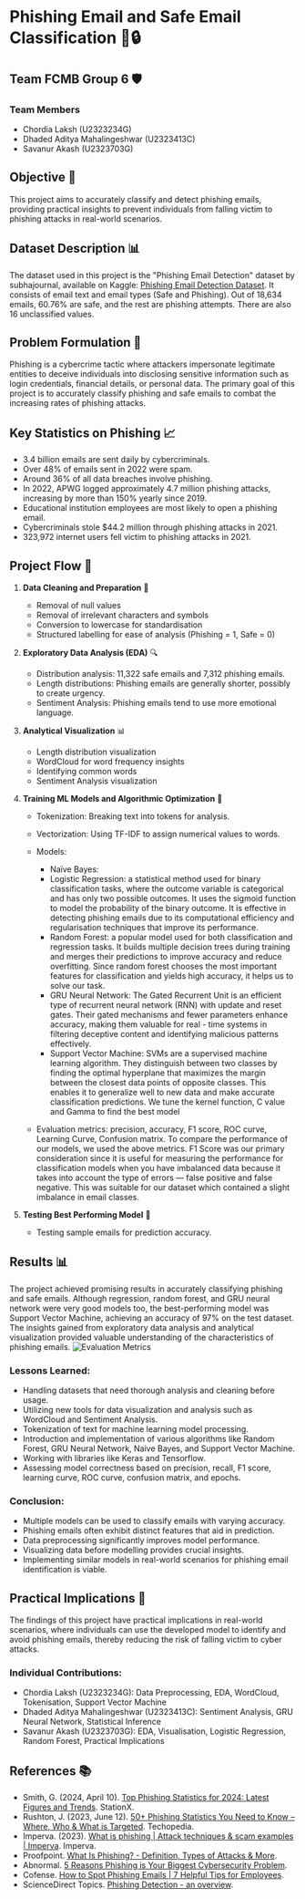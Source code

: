 # Phishing Email and Safe Email Classification 📧🔒

## Team FCMB Group 6 🛡️

### Team Members 
- Chordia Laksh (U2323234G)
- Dhaded Aditya Mahalingeshwar (U2323413C)
- Savanur Akash (U2323703G)

## Objective 🎯
This project aims to accurately classify and detect phishing emails, providing practical insights to prevent individuals from falling victim to phishing attacks in real-world scenarios.

## Dataset Description 📊
The dataset used in this project is the "Phishing Email Detection" dataset by subhajournal, available on Kaggle: [Phishing Email Detection Dataset](https://www.kaggle.com/datasets/subhajournal/phishingemails). It consists of email text and email types (Safe and Phishing). Out of 18,634 emails, 60.76% are safe, and the rest are phishing attempts. There are also 16 unclassified values.

## Problem Formulation 🤔
Phishing is a cybercrime tactic where attackers impersonate legitimate entities to deceive individuals into disclosing sensitive information such as login credentials, financial details, or personal data. The primary goal of this project is to accurately classify phishing and safe emails to combat the increasing rates of phishing attacks.

## Key Statistics on Phishing 📈
- 3.4 billion emails are sent daily by cybercriminals.
- Over 48% of emails sent in 2022 were spam.
- Around 36% of all data breaches involve phishing.
- In 2022, APWG logged approximately 4.7 million phishing attacks, increasing by more than 150% yearly since 2019.
- Educational institution employees are most likely to open a phishing email.
- Cybercriminals stole $44.2 million through phishing attacks in 2021.
- 323,972 internet users fell victim to phishing attacks in 2021.

## Project Flow 🔄
1. **Data Cleaning and Preparation** 🧹
   - Removal of null values
   - Removal of irrelevant characters and symbols
   - Conversion to lowercase for standardisation
   - Structured labelling for ease of analysis (Phishing = 1, Safe = 0)

2. **Exploratory Data Analysis (EDA)** 🔍
   - Distribution analysis: 11,322 safe emails and 7,312 phishing emails.
   - Length distributions: Phishing emails are generally shorter, possibly to create urgency.
   - Sentiment Analysis: Phishing emails tend to use more emotional language.

3. **Analytical Visualization** 📊
   - Length distribution visualization
   - WordCloud for word frequency insights
   - Identifying common words
   - Sentiment Analysis visualization

4. **Training ML Models and Algorithmic Optimization** 🤖
   - Tokenization: Breaking text into tokens for analysis.
   - Vectorization: Using TF-IDF to assign numerical values to words.
   - Models:
      - Naïve Bayes: 
      - Logistic Regression: a statistical method used for binary classification tasks, where the outcome variable is categorical and has only two possible outcomes. It uses the sigmoid function to model the probability of the binary outcome. It is effective in detecting phishing emails due to its computational efficiency and regularisation techniques that improve its performance.
      - Random Forest: a popular model used for both classification and regression tasks. It builds multiple decision trees during training and merges their predictions to improve accuracy and reduce overfitting. Since random forest chooses the most important features for classification and yields high accuracy, it helps us to solve our task.
      - GRU Neural Network: The Gated Recurrent Unit is an efficient type of recurrent neural network (RNN) with update and reset gates. Their gated mechanisms and fewer parameters enhance accuracy, making them valuable for real - time systems in filtering deceptive content and identifying malicious patterns effectively.
      - Support Vector Machine: SVMs are a supervised machine learning algorithm. They distinguish between two classes by finding the optimal hyperplane that maximizes the margin between the closest data points of opposite classes. This enables it to generalize well to new data and make accurate classification predictions. We tune the kernel function, C value and Gamma to find the best model
   
   - Evaluation metrics: precision, accuracy, F1 score, ROC curve, Learning Curve, Confusion matrix.
     To compare the performance of our models, we used the above metrics. F1 Score was our primary consideration since it is useful for measuring the performance for classification models when you have imbalanced data because it takes into account the type of errors — false positive and false negative. This was suitable for our dataset which contained a slight imbalance in email classes.
     

5. **Testing Best Performing Model** 🧪
   - Testing sample emails for prediction accuracy.

## Results 📊
The project achieved promising results in accurately classifying phishing and safe emails. Although regression, random forest, and GRU neural network were very good models too, the best-performing model was Support Vector Machine, achieving an accuracy of 97% on the test dataset. The insights gained from exploratory data analysis and analytical visualization provided valuable understanding of the characteristics of phishing emails.
![Evaluation Metrics](https://github.com/adityamd1307/DSAI-Project-FCMB-team-6/assets/102379249/dd5608cd-7b06-45c8-b29f-cbfb04c49463)

### Lessons Learned:
- Handling datasets that need thorough analysis and cleaning before usage.
- Utilizing new tools for data visualization and analysis such as WordCloud and Sentiment Analysis.
- Tokenization of text for machine learning model processing.
- Introduction and implementation of various algorithms like Random Forest, GRU Neural Network, Naive Bayes, and Support Vector Machine.
- Working with libraries like Keras and Tensorflow.
- Assessing model correctness based on precision, recall, F1 score, learning curve, ROC curve, confusion matrix, and epochs.

### Conclusion:
- Multiple models can be used to classify emails with varying accuracy.
- Phishing emails often exhibit distinct features that aid in prediction.
- Data preprocessing significantly improves model performance.
- Visualizing data before modelling provides crucial insights.
- Implementing similar models in real-world scenarios for phishing email identification is viable.

## Practical Implications 💼
The findings of this project have practical implications in real-world scenarios, where individuals can use the developed model to identify and avoid phishing emails, thereby reducing the risk of falling victim to cyber attacks.

### Individual Contributions:
- Chordia Laksh (U2323234G): Data Preprocessing, EDA, WordCloud, Tokenisation, Support Vector Machine
- Dhaded Aditya Mahalingeshwar (U2323413C): Sentiment Analysis, GRU Neural Network, Statistical Inference
- Savanur Akash (U2323703G): EDA, Visualisation, Logistic Regression, Random Forest, Practical Implications
  
## References 📚
- Smith, G. (2024, April 10). [Top Phishing Statistics for 2024: Latest Figures and Trends](Link). StationX.
- Rushton, J. (2023, June 12). [50+ Phishing Statistics You Need to Know – Where, Who & What is Targeted](https://www.techopedia.com/phishing-statistics). Techopedia.
- Imperva. (2023). [What is phishing | Attack techniques & scam examples | Imperva](https://www.imperva.com/learn/application-security/phishing-attack-scam/). Imperva.
- Proofpoint. [What Is Phishing? - Definition, Types of Attacks & More](https://www.proofpoint.com/us/threat-reference/phishing#:~:text=requires%20human%20defenses).
- Abnormal. [5 Reasons Phishing is Your Biggest Cybersecurity Problem](https://abnormalsecurity.com/blog/phishing-biggest-cybersecurity-problem).
- Cofense. [How to Spot Phishing Emails | 7 Helpful Tips for Employees](https://cofense.com/knowledge-center/how-to-spot-phishing/).
- ScienceDirect Topics. [Phishing Detection - an overview](https://www.sciencedirect.com/topics/computer-science/phishing-detection).
